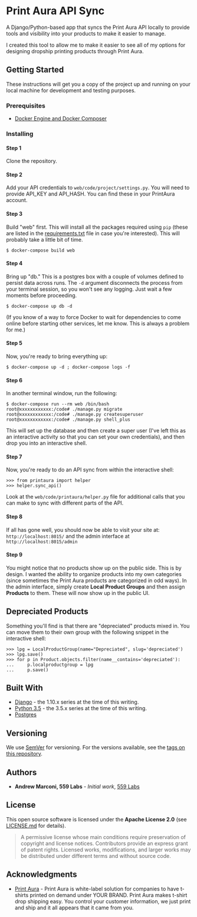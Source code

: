 # Print Aura API Sync

A Django/Python-based app that syncs the Print Aura API locally to provide tools and visibility into your products to make it easier to manage.

I created this tool to allow me to make it easier to see all of my options for designing dropship printing products through Print Aura.


## Getting Started

These instructions will get you a copy of the project up and running on your local machine for development and testing purposes.


### Prerequisites

*  [Docker Engine and Docker Composer](https://docs.docker.com)


### Installing


#### Step 1
Clone the repository.

#### Step 2
Add your API credentials to ```web/code/project/settings.py```. You will need to provide API_KEY and API_HASH. You can find these in your PrintAura account.

#### Step 3
Build "web" first. This will install all the packages required using `pip` (these are listed in the [requirements.txt](./web/requirements.txt) file in case you're interested). This will probably take a little bit of time.
```
$ docker-compose build web
```

#### Step 4
Bring up "db." This is a postgres box with a couple of volumes defined to persist data across runs. The ```-d``` argument disconnects the process from your terminal session, so you won't see any logging. Just wait a few moments before proceeding.
```
$ docker-compose up db -d
```
(If you know of a way to force Docker to wait for dependencies to come online before starting other services, let me know. This is always a problem for me.)

#### Step 5
Now, you're ready to bring everything up:
```
$ docker-compose up -d ; docker-compose logs -f
```

#### Step 6
In another terminal window, run the following:
```
$ docker-compose run --rm web /bin/bash
root@xxxxxxxxxxxx:/code# ./manage.py migrate
root@xxxxxxxxxxxx:/code# ./manage.py createsuperuser
root@xxxxxxxxxxxx:/code# ./manage.py shell_plus
```
This will set up the database and then create a super user (I've left this as an interactive activity so that you can set your own credentials), and then drop you into an interactive shell.

#### Step 7
Now, you're ready to do an API sync from within the interactive shell:
```
>>> from printaura import helper
>>> helper.sync_api()
```
Look at the ```web/code/printaura/helper.py``` file for additional calls that you can make to sync with different parts of the API.

#### Step 8
If all has gone well, you should now be able to visit your site at:  ```http://localhost:8015/``` and the admin interface at ```http://localhost:8015/admin```

#### Step 9
You might notice that no products show up on the public side. This is by design. I wanted the ability to organize products into my own categories (since sometimes the Print Aura products are categorized in odd ways). In the admin interface, simply create **Local Product Groups** and then assign **Products** to them. These will now show up in the public UI.


## Depreciated Products
Something you'll find is that there are "depreciated" products mixed in. You can move them to their own group with the following snippet in the interactive shell:
```
>>> lpg = LocalProductGroup(name="Depreciated", slug='depreciated')
>>> lpg.save()
>>> for p in Product.objects.filter(name__contains='depreciated'):
...     p.localproductgroup = lpg
...     p.save()
```

## Built With

* [Django](https://docs.djangoproject.com/en/1.10/) - the 1.10.x series at the time of this writing.
* [Python 3.5](https://docs.python.org/3/) - the 3.5.x series at  the time of this writing.
* [Postgres](https://www.postgresql.org/docs/)


## Versioning

We use [SemVer](http://semver.org/) for versioning. For the versions available, see the [tags on this repository](https://github.com/your/printaura-api-wrapper/tags).


## Authors

* **Andrew Marconi, 559 Labs** - *Initial work*, [559 Labs](https://github.com/559Labs)


## License

This open source software is licensed under the **Apache License 2.0** (see [LICENSE.md](LICENSE.md) for details).

  > A permissive license whose main conditions require preservation of copyright and license notices. Contributors provide an express grant of patent rights. Licensed works, modifications, and larger works may be distributed under different terms and without source code.


## Acknowledgments

* [Print Aura](http://www.printaura.com/) - Print Aura is white-label solution for companies to have t-shirts printed on demand under YOUR BRAND. Print Aura makes t-shirt drop shipping easy. You control your customer information, we just print and ship and it all appears that it came from you.
